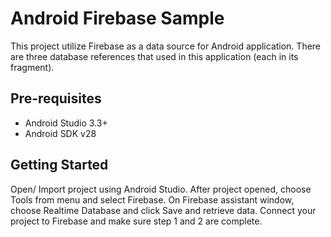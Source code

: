 # Android Firebase Sample

This project utilize Firebase as a data source for Android application. There are three database references that used in this application (each in its fragment).

## Pre-requisites
- Android Studio 3.3+
- Android SDK v28

## Getting Started
Open/ Import project using Android Studio. After project opened, choose Tools from menu and select Firebase. On Firebase assistant window, choose Realtime Database and click Save and retrieve data. Connect your project to Firebase and make sure step 1 and 2 are complete.
